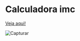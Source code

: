 # Calculadora imc

<a href="https://modest-haibt-08398a.netlify.app">Veja aqui!</a>


![Capturar](https://user-images.githubusercontent.com/46626924/159973270-3a1a917e-ff24-4629-bbf0-bdf3d11fb90e.PNG)
